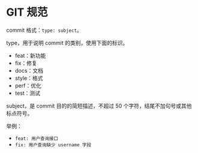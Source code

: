 # GIT 规范

commit 格式：`type: subject`。  

type，用于说明 commit 的类别，使用下面的标识。

- feat：新功能
- fix：修复
- docs：文档
- style：格式
- perf：优化
- test：测试

subject，是 commit 目的的简短描述，不超过 50 个字符，结尾不加句号或其他标点符号。  

举例：  

- `feat: 用户查询接口`
- `fix: 用户查询缺少 username 字段`
